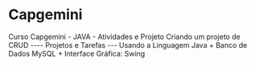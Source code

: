 # Capgemini
Curso Capgemini - JAVA -  Atividades e Projeto
Criando um projeto de CRUD 
---- Projetos e Tarefas ---
Usando a Linguagem Java +  Banco de Dados MySQL + Interface Gráfica: Swing
